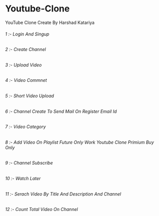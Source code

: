 # Youtube-Clone
YouTube Clone Create By Harshad Katariya

<html>
  <head></head>
  <body>
        <h6>1 :- Login And Singup </h6>
        <h6>2 :- Create Channel</h6>
        <h6>3 :- Upload Video</h6>
        <h6>4 :- Video Commnet</h6>
        <h6>5 :- Short Video Upload</h6>
        <h6>6 :- Channel Create To Send Mail On Register Email Id</h6>
        <h6>7 :- Video Category</h6>
       <h6>8 :- Add Video On Playlist Future Only Work Youtube Clone Primium Buy Only</h6> 
       <h6>9 :- Channel Subscribe</h6>
       <h6>10 :- Watch Later</h6>
       <h6>11 :- Serach Video By Title And Description And Channel</h6>
       <h6>12 :- Count Total Video On Channel </h6>
  </body>
</html>

